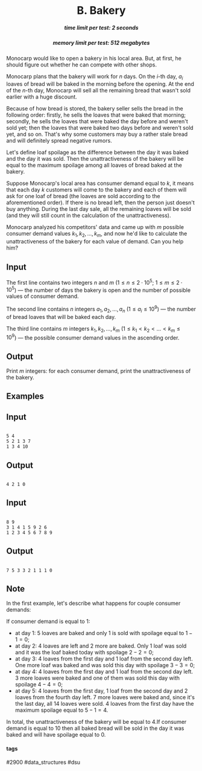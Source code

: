 <h1 style='text-align: center;'> B. Bakery</h1>

<h5 style='text-align: center;'>time limit per test: 2 seconds</h5>
<h5 style='text-align: center;'>memory limit per test: 512 megabytes</h5>

Monocarp would like to open a bakery in his local area. But, at first, he should figure out whether he can compete with other shops.

Monocarp plans that the bakery will work for $n$ days. On the $i$-th day, $a_i$ loaves of bread will be baked in the morning before the opening. At the end of the $n$-th day, Monocarp will sell all the remaining bread that wasn't sold earlier with a huge discount.

Because of how bread is stored, the bakery seller sells the bread in the following order: firstly, he sells the loaves that were baked that morning; secondly, he sells the loaves that were baked the day before and weren't sold yet; then the loaves that were baked two days before and weren't sold yet, and so on. That's why some customers may buy a rather stale bread and will definitely spread negative rumors.

Let's define loaf spoilage as the difference between the day it was baked and the day it was sold. Then the unattractiveness of the bakery will be equal to the maximum spoilage among all loaves of bread baked at the bakery.

Suppose Monocarp's local area has consumer demand equal to $k$, it means that each day $k$ customers will come to the bakery and each of them will ask for one loaf of bread (the loaves are sold according to the aforementioned order). If there is no bread left, then the person just doesn't buy anything. During the last day sale, all the remaining loaves will be sold (and they will still count in the calculation of the unattractiveness).

Monocarp analyzed his competitors' data and came up with $m$ possible consumer demand values $k_1, k_2, \dots, k_m$, and now he'd like to calculate the unattractiveness of the bakery for each value of demand. Can you help him?

## Input

The first line contains two integers $n$ and $m$ ($1 \le n \le 2 \cdot 10^5$; $1 \le m \le 2 \cdot 10^5$) — the number of days the bakery is open and the number of possible values of consumer demand.

The second line contains $n$ integers $a_1, a_2, \dots, a_n$ ($1 \le a_i \le 10^9$) — the number of bread loaves that will be baked each day.

The third line contains $m$ integers $k_1, k_2, \dots, k_m$ ($1 \le k_1 < k_2 < \dots < k_m \le 10^9$) — the possible consumer demand values in the ascending order.

## Output

Print $m$ integers: for each consumer demand, print the unattractiveness of the bakery.

## Examples

## Input


```

5 4
5 2 1 3 7
1 3 4 10

```
## Output


```

4 2 1 0 

```
## Input


```

8 9
3 1 4 1 5 9 2 6
1 2 3 4 5 6 7 8 9

```
## Output


```

7 5 3 3 2 1 1 1 0 

```
## Note

In the first example, let's describe what happens for couple consumer demands:

If consumer demand is equal to $1$: 

* at day $1$: $5$ loaves are baked and only $1$ is sold with spoilage equal to $1 - 1 = 0$;
* at day $2$: $4$ loaves are left and $2$ more are baked. Only $1$ loaf was sold and it was the loaf baked today with spoilage $2 - 2 = 0$;
* at day $3$: $4$ loaves from the first day and $1$ loaf from the second day left. One more loaf was baked and was sold this day with spoilage $3 - 3 = 0$;
* at day $4$: $4$ loaves from the first day and $1$ loaf from the second day left. $3$ more loaves were baked and one of them was sold this day with spoilage $4 - 4 = 0$;
* at day $5$: $4$ loaves from the first day, $1$ loaf from the second day and $2$ loaves from the fourth day left. $7$ more loaves were baked and, since it's the last day, all $14$ loaves were sold. $4$ loaves from the first day have the maximum spoilage equal to $5 - 1 = 4$.

 In total, the unattractiveness of the bakery will be equal to $4$.If consumer demand is equal to $10$ then all baked bread will be sold in the day it was baked and will have spoilage equal to $0$.



#### tags 

#2900 #data_structures #dsu 
